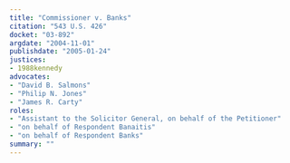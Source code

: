 ```yaml
---
title: "Commissioner v. Banks"
citation: "543 U.S. 426"
docket: "03-892"
argdate: "2004-11-01"
publishdate: "2005-01-24"
justices:
- 1988kennedy
advocates:
- "David B. Salmons"
- "Philip N. Jones"
- "James R. Carty"
roles:
- "Assistant to the Solicitor General, on behalf of the Petitioner"
- "on behalf of Respondent Banaitis"
- "on behalf of Respondent Banks"
summary: ""
---
```


